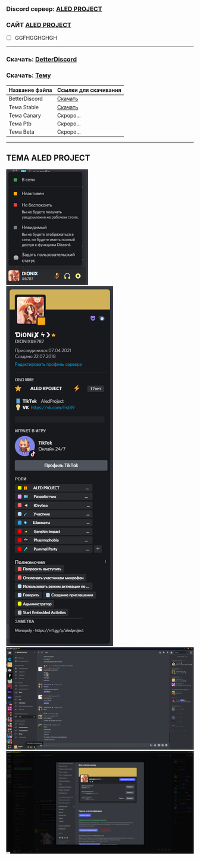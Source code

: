 ### Discord сервер: [ALED PROJECT](https://discord.gg/rQHRex2)
### САЙТ [ALED PROJECT](https://aledproject.github.io)
- [ ] GGFHGGHGHGH
---
### Скачать: [DetterDiscord](https://BetterDiscord.app)
### Скачать: [Тему](https://github.com/ALEDPROJECT/ALED-THEME/releases/download/Stable/aledproject.theme.css)
Название файла | Ссылки для скачивания
------------ | -------------
BetterDiscord | [Скачать](https://BetterDiscord.app)
Тема Stable | [Скачать](https://github.com/ALEDPROJECT/ALED-THEME/releases/download/Stable/aledproject.theme.css)
Тема Canary | Скроро...
Тема Ptb | Скроро...
Тема Beta | Скроро...
---
## ТЕМА ALED PROJECT 
![](statusmenu.png) ![](profile.png) ![](theme.png) ![](settings.png)
